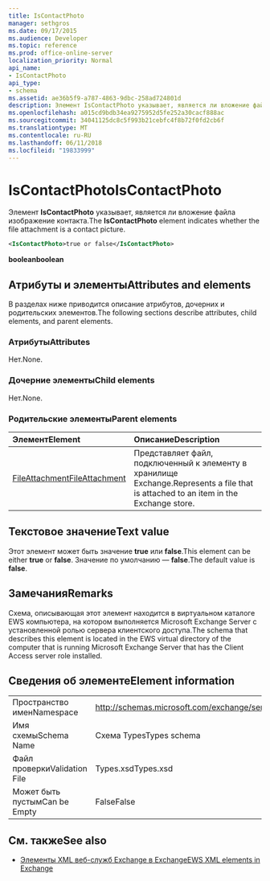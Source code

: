 ```yaml
---
title: IsContactPhoto
manager: sethgros
ms.date: 09/17/2015
ms.audience: Developer
ms.topic: reference
ms.prod: office-online-server
localization_priority: Normal
api_name:
- IsContactPhoto
api_type:
- schema
ms.assetid: ae36b5f9-a787-4863-9dbc-258ad724801d
description: Элемент IsContactPhoto указывает, является ли вложение файла изображение контакта.
ms.openlocfilehash: a015cd9bdb34ea9275952d5fe252a30cacf888ac
ms.sourcegitcommit: 34041125dc8c5f993b21cebfc4f8b72f0fd2cb6f
ms.translationtype: MT
ms.contentlocale: ru-RU
ms.lasthandoff: 06/11/2018
ms.locfileid: "19833999"
---
```

# <a name="iscontactphoto"></a><span data-ttu-id="98848-103">IsContactPhoto</span><span class="sxs-lookup"><span data-stu-id="98848-103">IsContactPhoto</span></span>

<span data-ttu-id="98848-104">Элемент **IsContactPhoto** указывает, является ли вложение файла изображение контакта.</span><span class="sxs-lookup"><span data-stu-id="98848-104">The **IsContactPhoto** element indicates whether the file attachment is a contact picture.</span></span> 
  
```xml
<IsContactPhoto>true or false</IsContactPhoto>
```

 <span data-ttu-id="98848-105">**boolean**</span><span class="sxs-lookup"><span data-stu-id="98848-105">**boolean**</span></span>
## <a name="attributes-and-elements"></a><span data-ttu-id="98848-106">Атрибуты и элементы</span><span class="sxs-lookup"><span data-stu-id="98848-106">Attributes and elements</span></span>

<span data-ttu-id="98848-107">В разделах ниже приводится описание атрибутов, дочерних и родительских элементов.</span><span class="sxs-lookup"><span data-stu-id="98848-107">The following sections describe attributes, child elements, and parent elements.</span></span>
  
### <a name="attributes"></a><span data-ttu-id="98848-108">Атрибуты</span><span class="sxs-lookup"><span data-stu-id="98848-108">Attributes</span></span>

<span data-ttu-id="98848-109">Нет.</span><span class="sxs-lookup"><span data-stu-id="98848-109">None.</span></span>
  
### <a name="child-elements"></a><span data-ttu-id="98848-110">Дочерние элементы</span><span class="sxs-lookup"><span data-stu-id="98848-110">Child elements</span></span>

<span data-ttu-id="98848-111">Нет.</span><span class="sxs-lookup"><span data-stu-id="98848-111">None.</span></span>
  
### <a name="parent-elements"></a><span data-ttu-id="98848-112">Родительские элементы</span><span class="sxs-lookup"><span data-stu-id="98848-112">Parent elements</span></span>

|<span data-ttu-id="98848-113">**Элемент**</span><span class="sxs-lookup"><span data-stu-id="98848-113">**Element**</span></span>|<span data-ttu-id="98848-114">**Описание**</span><span class="sxs-lookup"><span data-stu-id="98848-114">**Description**</span></span>|
|:-----|:-----|
|[<span data-ttu-id="98848-115">FileAttachment</span><span class="sxs-lookup"><span data-stu-id="98848-115">FileAttachment</span></span>](fileattachment.md) <br/> |<span data-ttu-id="98848-116">Представляет файл, подключенный к элементу в хранилище Exchange.</span><span class="sxs-lookup"><span data-stu-id="98848-116">Represents a file that is attached to an item in the Exchange store.</span></span>  <br/> |
   
## <a name="text-value"></a><span data-ttu-id="98848-117">Текстовое значение</span><span class="sxs-lookup"><span data-stu-id="98848-117">Text value</span></span>

<span data-ttu-id="98848-118">Этот элемент может быть значение **true** или **false**.</span><span class="sxs-lookup"><span data-stu-id="98848-118">This element can be either **true** or **false**.</span></span> <span data-ttu-id="98848-119">Значение по умолчанию — **false**.</span><span class="sxs-lookup"><span data-stu-id="98848-119">The default value is **false**.</span></span>
  
## <a name="remarks"></a><span data-ttu-id="98848-120">Замечания</span><span class="sxs-lookup"><span data-stu-id="98848-120">Remarks</span></span>

<span data-ttu-id="98848-121">Схема, описывающая этот элемент находится в виртуальном каталоге EWS компьютера, на котором выполняется Microsoft Exchange Server с установленной ролью сервера клиентского доступа.</span><span class="sxs-lookup"><span data-stu-id="98848-121">The schema that describes this element is located in the EWS virtual directory of the computer that is running Microsoft Exchange Server that has the Client Access server role installed.</span></span>
  
## <a name="element-information"></a><span data-ttu-id="98848-122">Сведения об элементе</span><span class="sxs-lookup"><span data-stu-id="98848-122">Element information</span></span>

|||
|:-----|:-----|
|<span data-ttu-id="98848-123">Пространство имен</span><span class="sxs-lookup"><span data-stu-id="98848-123">Namespace</span></span>  <br/> |http://schemas.microsoft.com/exchange/services/2006/types  <br/> |
|<span data-ttu-id="98848-124">Имя схемы</span><span class="sxs-lookup"><span data-stu-id="98848-124">Schema Name</span></span>  <br/> |<span data-ttu-id="98848-125">Схема Types</span><span class="sxs-lookup"><span data-stu-id="98848-125">Types schema</span></span>  <br/> |
|<span data-ttu-id="98848-126">Файл проверки</span><span class="sxs-lookup"><span data-stu-id="98848-126">Validation File</span></span>  <br/> |<span data-ttu-id="98848-127">Types.xsd</span><span class="sxs-lookup"><span data-stu-id="98848-127">Types.xsd</span></span>  <br/> |
|<span data-ttu-id="98848-128">Может быть пустым</span><span class="sxs-lookup"><span data-stu-id="98848-128">Can be Empty</span></span>  <br/> |<span data-ttu-id="98848-129">False</span><span class="sxs-lookup"><span data-stu-id="98848-129">False</span></span>  <br/> |
   
## <a name="see-also"></a><span data-ttu-id="98848-130">См. также</span><span class="sxs-lookup"><span data-stu-id="98848-130">See also</span></span>



- [<span data-ttu-id="98848-131">Элементы XML веб-служб Exchange в Exchange</span><span class="sxs-lookup"><span data-stu-id="98848-131">EWS XML elements in Exchange</span></span>](ews-xml-elements-in-exchange.md)

